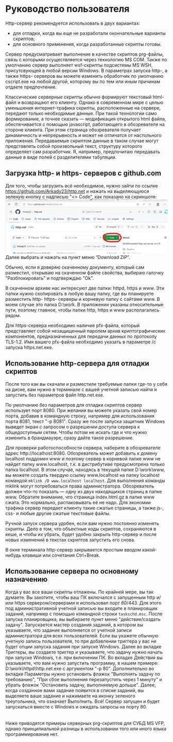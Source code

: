 # Руководство пользователя
Http-сервер рекомендуется использовать в двух вариантах:
- для отладки, когда вы еще не разработали окончательные варианты скриптов;
- для основного применения, когда разработанные скрипты готовы.

Сервер предусматривает выполнение в качестве скриптов prg-файлы, связь с которыми осуществляется через технологию MS COM. Также по умолчанию сервер выполняет wsf-скрипты подсистемы MS WSH, присутсвующей в любой версии Windows. В параметрах запуска http-, а также https- серверов вы можете изменить обработчик по умолчанию cscript.exe на любой другой, которому вы по тем или иным причинам отдаете предпочтение.

Классические серверные скрипты обычно формируют текстовый html-файл и возвращают его клиенту. Однако в современном мире с целью уменьшения интернет-трафика скрипты, расположенные на сервере, передают только необходимые данные.  При такой технологии само формирование, а точнее сказать — модификация открытого html файла, обеспечивается с помощью javascript, работающего в обозревателе на стороне клиента. При этом страница обозревателя получает динамичность и непрерывность и может не отличатся от настольного приложения. Передаваемые скриптом данные в таком случае могут представлять собой произвольный текст, структуру которого определяет сам разработчик. Я, например, предпочитаю передавать данные в виде полей с разделителями табуляции.
## Загрузка http- и https- серверов с github.com
Для того, чтобы загрузить всё необходимое, нужно зайти по ссылке https://github.com/Arkady23/http.net и нажать на выделяющуюся зеленую кнопку с надписью "<> Code", как показано на скриншоте: 
![Download](screenShots/2024-06-13.png)
Далее выбрать и нажать на пункт меню “Download ZIP”.

Обычно, если я доверяю скаченному документу, который сам разместил, открываю на скаченном файле свойства, выбираю галочку "Разблокировать" и подтверждаю "Ok".

В скаченном архиве нас интересуют две папки: httpd, https и www&#8203;. Эти папки нужно скопировать в любую вашу папку, где вы планируете разместить http- https- серверы и корневую папку с сайтами www&#8203;. В моем случае это папка D:\work\. В приложении указаны относительные пути, поэтому главное, чтобы папки http, https и www располагались рядом.

Для https-сервера необходимо наличие pfx-файла, который представляет собой незащищенный паролем архив криптографических компонентов, предназначенных для передачи данных по протоколу TLS-1.2. Имя вашего pfx-файла необходимо указать в параметре /c запуска https.net.exe.
## Использование http-сервера для отладки скриптов
После того как вы скачали и разместили требуемые папки где-то у себя на диске, вам нужно в терминале с вашей учетной записью найти и запустить без параметров файл http.net.exe.

По умолчанию без параметров для отладки скриптов сервер использует порт 8080. При желании вы можете указать свой номер порта, добавив в командную строку, например для использования порта 8081, текст "-p 8081". Сразу же после запуска защитник Windows выведет экран с запросом о разрешении доступа сервера к общедоступным сетям. Чтобы потом не искать где и что нужно изменить в брандмауэре, сразу дайте такое разрешение.

Для проверки работоспособности сервера, наберите в обозревателе адрес http://localhost:8080. Обозреватель может добавить к домену localhost поддомен www и поэтому сервер в корневой папке www не найдет папку <span>ww</span>w.localhost, т.к. в дистрибутиве предусмотрена только папка localhost. В этом случае, находясь в текущей папке D:\work\www&#8203;, вы можете создать твердую ссылку <span>ww</span>w.localhost на папку localhost командой `mklink /D www.localhost localhost`. Для выполнения команды mklink могут потребоваться права администратора. Обозреватель должен что-то показать&nbsp;— одну из двух находящихся страниц в папке www&#8203;. Обратите внимание, что страница index.html.gz в папке www сжата. Это нормально, распаковывать её не надо. Для экономии трафика сервер передает клиенту такие сжатые страницы, а также js-, css- и любые другие сжатые текстовые файлы.

Ручной запуск сервера удобен, если вам нужно постоянно изменять скрипты. Дело в том, что объектные коды скриптов, сохраняются в кеше, и чтобы их убрать, будет удобно закрыть http-сервер и после новых изменений в текстах скриптов запустить его снова.

В окне терминала http-сервер закрывается простым вводом какой-нибудь клавиши или сочетания Ctrl+Break.
## Использование сервера по основному назначению
Когда у вас все ваши скрипты отлажены. По крайней мере, вы так думаете. Вы захотите, чтобы ваш ПК включался с запущенным http и/или https сервером/серверами и использовал порт 80/443. Для этого под административной учетной записью вы входите в планировщик заданий, например с помощью командной строки `taskschd.msc`. После запуска планировщика, вы выбираете пункт меню "действие/создать задачу". Запускается мастер создания заданий, в котором вы указываете, что задание выполняется от учетной записи администратора для всех пользователей. Если вы укажете обычную учетную запись пользователя, то при добавлении триггера у вас не будет опции запуска задания при запуске Windows. Далее во вкладке Триггеры, вы создаете триггер и указываете, что задачу нужно начать при запуске Windows, т.е. при включении ПК. Во вкладке Действия вы указываете, что вам нужно запустить программу, в нашем примере: D:\work\httpd\http.net.exe с аргументом "-p 80". Дополнительно во вкладке Параметры нужно установить флажок "Выполнять задачу по требованию", "При сбое выполнения перезапустить через 1 минуту" и убрать флажок "Остановить задачу, выполняемую дольше". Далее, когда созданное вами задание появится в списке заданий, вы выделяете ваше задание и нажимаете на иконку зеленого треугольника, что означает Выполнить. Всё! Сервер запущен и будет запускаться вместе с Windows и ожидать запросы на порту 80.
<br>
<br>
<br>
Ниже приводятся примеры серверных prg-скриптов для СУБД MS VFP, однако принципиальной разницы в использовании того или иного языка программирования нет.
